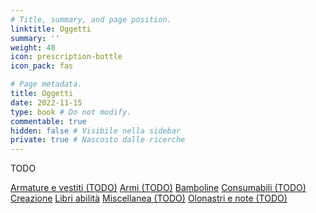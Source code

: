 ```yaml
---
# Title, summary, and page position.
linktitle: Oggetti
summary: ''
weight: 40
icon: prescription-bottle
icon_pack: fas

# Page metadata.
title: Oggetti
date: 2022-11-15
type: book # Do not modify.
commentable: true
hidden: false # Visibile nella sidebar
private: true # Nascosto dalle ricerche
---
```


TODO

<!--
{{< cta cta_text="Armi" cta_link="#" cta_alt_text="Armi, armi uniche e munizioni" cta_alt_link="#" cta_new_tab="false" >}}

{{< cta cta_text="Consumabili" cta_link="TODO" cta_alt_text="Cibi, bevande e droghe" cta_alt_link="#" cta_new_tab="false" >}}

{{< cta cta_text="Armature e vestiti" cta_link="" cta_alt_text="Armature, vestiti e copricapi" cta_alt_link="#" cta_new_tab="false" >}}

{{< cta cta_text="Creazione" cta_link="creazione" cta_alt_text="Schemi e oggetti utili" cta_alt_link="#" cta_new_tab="false" >}}

{{< cta cta_text="Bamboline" cta_link="bamboline"  cta_new_tab="false" >}}

{{< cta cta_text="Libri delle abilità" cta_link="libri-delle-abilita"  cta_new_tab="false" >}}
-->

<a href="#" class="btn capitol">Armature e vestiti (TODO)</a>
<a href="#" class="btn capitol">Armi (TODO)</a>
<a href="bamboline" class="btn capitol">Bamboline</a>
<a href="#" class="btn capitol">Consumabili (TODO)</a>
<a href="creazione" class="btn capitol">Creazione</a>
<a href="libri-abilita" class="btn capitol">Libri abilità</a>
<a href="#" class="btn capitol">Miscellanea (TODO)</a>
<a href="#" class="btn capitol">Olonastri e note (TODO)</a>


